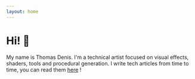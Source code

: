 ```yaml
---
layout: home
---
```


<script>
document.getElementById("work").classList.add("category_item_selected");
</script>

<script>
function AddVideo(path, url) {

    var template = 
'<div class="work_item">'+
'        <a href=[URL]><video autoplay muted loop>'+
'            <source src="[VIDEO]" type="video/mp4" />'+
'        </video></a>'+
'</div>';

    template = template.replace('[VIDEO]', path);
    template = template.replace('[URL]', url !== undefined ? '"' + url + ' ' + '" target="_blank"' : '');

    document.getElementById("grid").insertAdjacentHTML('beforeend', template);
}
</script>

# Hi! 👋

<div id="article-content">
    My name is Thomas Denis. I'm a technical artist focused on visual effects, shaders, tools and procedural generation. I write tech articles from time to time, you can read them <a href="./blog.html">here</a> !
</div>


<div id="container">
    <div id="grid" class="work_grid">
    </div>
</div>

<script type="text/javascript">
    AddVideo("images/work/vfx_combo.mp4", "https://www.artstation.com/artwork/mzdzRE");
    AddVideo("images/work/shield_v2.mp4");
    // AddVideo("images/work/fishies.mp4");
    AddVideo("images/work/gpuparticles_plexus.mp4");
    AddVideo("images/work/vfx_trails.mp4");
    // AddVideo("images/work/gpuparticles_comet.mp4");
    // AddVideo("images/work/shockwave2.mp4");
    AddVideo("images/work/shield.mp4");
    AddVideo("images/work/vfx_aura.mp4");
    // AddVideo("images/work/projectiles.mp4");
    AddVideo("images/work/breached.mp4");
    AddVideo("images/work/vfx_shield.mp4");
    AddVideo("images/work/voxel_explosion.mp4");
    AddVideo("images/work/seaway.mp4");
    AddVideo("images/work/sphere.mp4");
    AddVideo("images/work/hologram_turnaround.mp4");
</script>